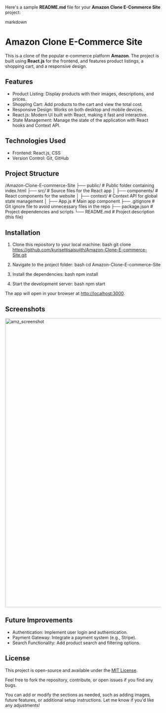 Here's a sample **README.md** file for your **Amazon Clone E-Commerce Site** project:

markdown
# Amazon Clone E-Commerce Site

This is a clone of the popular e-commerce platform **Amazon**. The project is built using **React.js** for the frontend, and features product listings, a shopping cart, and a responsive design.

## Features
- Product Listing: Display products with their images, descriptions, and prices.
- Shopping Cart: Add products to the cart and view the total cost.
- Responsive Design: Works on both desktop and mobile devices.
- React.js: Modern UI built with React, making it fast and interactive.
- State Management: Manage the state of the application with React hooks and Context API.

## Technologies Used
- Frontend: React.js, CSS
- Version Control: Git, GitHub

## Project Structure


/Amazon-Clone-E-commerce-Site
├── public/                # Public folder containing index.html
├── src/                   # Source files for the React app
│   ├── components/        # React components for the website
│   ├── context/           # Context API for global state management
│   ├── App.js             # Main app component
├── .gitignore             # Git ignore file to avoid unnecessary files in the repo
├── package.json           # Project dependencies and scripts
└── README.md              # Project description (this file)


## Installation

1. Clone this repository to your local machine:
   bash
   git clone https://github.com/kurisettisaisujith/Amazon-Clone-E-commerce-Site.git
   

2. Navigate to the project folder:
   bash
   cd Amazon-Clone-E-commerce-Site


3. Install the dependencies:
   bash
   npm install
  

4. Start the development server:
   bash
   npm start
  

The app will open in your browser at [http://localhost:3000](http://localhost:3000).

## Screenshots

<img width="934" alt="amz_screenshot" src="https://github.com/user-attachments/assets/b514348d-87b2-4a17-ac13-1f9b9f1f2a89" />


## Future Improvements

- Authentication: Implement user login and authentication.
- Payment Gateway: Integrate a payment system (e.g., Stripe).
- Search Functionality: Add product search and filtering options.

## License

This project is open-source and available under the [MIT License](LICENSE).



Feel free to fork the repository, contribute, or open issues if you find any bugs.


You can add or modify the sections as needed, such as adding images, future features, or additional setup instructions. Let me know if you'd like any adjustments!
